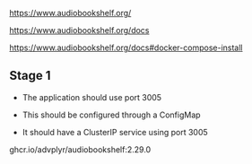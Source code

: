 https://www.audiobookshelf.org/

https://www.audiobookshelf.org/docs

https://www.audiobookshelf.org/docs#docker-compose-install


## Stage 1

- The application should use port 3005
    
- This should be configured through a ConfigMap
    
- It should have a ClusterIP service using port 3005

ghcr.io/advplyr/audiobookshelf:2.29.0

